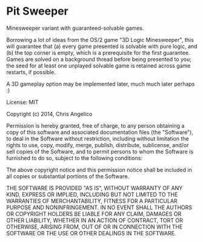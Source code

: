 Pit Sweeper
===========

Minesweeper variant with guaranteed-solvable games.

Borrowing a lot of ideas from the OS/2 game "3D Logic Minesweeper", this will
guarantee that (a) every game presented is solvable with pure logic, and (b)
the top corner is empty, which is a prerequisite for the first guarantee.
Games are solved on a background thread before being presented to you; the
seed for at least one unplayed solvable game is retained across game restarts,
if possible.

A 3D gameplay option may be implemented later, much much later perhaps :)


License: MIT

Copyright (c) 2014, Chris Angelico

Permission is hereby granted, free of charge, to any person obtaining a copy of 
this software and associated documentation files (the "Software"), to deal in 
the Software without restriction, including without limitation the rights to 
use, copy, modify, merge, publish, distribute, sublicense, and/or sell copies 
of the Software, and to permit persons to whom the Software is furnished to do 
so, subject to the following conditions:

The above copyright notice and this permission notice shall be included in all 
copies or substantial portions of the Software.

THE SOFTWARE IS PROVIDED "AS IS", WITHOUT WARRANTY OF ANY KIND, EXPRESS OR 
IMPLIED, INCLUDING BUT NOT LIMITED TO THE WARRANTIES OF MERCHANTABILITY, 
FITNESS FOR A PARTICULAR PURPOSE AND NONINFRINGEMENT. IN NO EVENT SHALL THE 
AUTHORS OR COPYRIGHT HOLDERS BE LIABLE FOR ANY CLAIM, DAMAGES OR OTHER 
LIABILITY, WHETHER IN AN ACTION OF CONTRACT, TORT OR OTHERWISE, ARISING FROM, 
OUT OF OR IN CONNECTION WITH THE SOFTWARE OR THE USE OR OTHER DEALINGS IN THE 
SOFTWARE.

